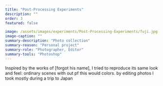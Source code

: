 ```yaml
---
title: "Post-Processing Experiments"
description: ""
order: 3
featured: false

image: /assets/images/experiments/Post-Processing-Experiments/fuji.jpg
image-caption: ""
summary-description: "Photo collection"
summary-reason: "Personal project"
summary-role: "Photographer, Editor"
summary-tools: "Photoshop"
---
```


Inspired by the works of [forgot his name], I tried to reproduce its same look and feel: ordinary scenes with out pf this would colors. by editing photos I took mostly during a trip to Japan
